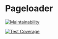 # Pageloader 

[![Maintainability](https://api.codeclimate.com/v1/badges/dd9d66257676f61fc43a/maintainability)](https://codeclimate.com/github/andr-off/backend-project-lvl3/maintainability)

[![Test Coverage](https://api.codeclimate.com/v1/badges/dd9d66257676f61fc43a/test_coverage)](https://codeclimate.com/github/andr-off/backend-project-lvl3/test_coverage)
